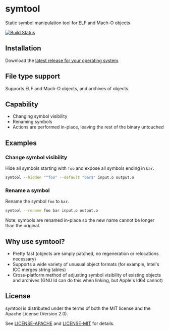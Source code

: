 # symtool
Static symbol manipulation tool for ELF and Mach-O objects

[![Build Status](https://github.com/calebzulawski/symtool/workflows/Continuous%20Integration/badge.svg)](https://github.com/calebzulawski/symtool)

## Installation
Download the [latest release for your operating system](https://github.com/calebzulawski/symtool/releases).

## File type support
Supports ELF and Mach-O objects, and archives of objects.

## Capability
* Changing symbol visibility
* Renaming symbols
* Actions are performed in-place, leaving the rest of the binary untouched

## Examples
### Change symbol visibility
Hide all symbols starting with `foo` and expose all symbols ending in `bar`.
```sh
symtool --hidden "^foo" --default "bar$" input.o output.o
```
### Rename a symbol
Rename the symbol `foo` to `bar`.
```sh
symtool --rename foo bar input.o output.o
```
Note: symbols are renamed in-place so the new name cannot be longer than the original.

## Why use symtool?
* Pretty fast (objects are simply patched, no regeneration or relocations necessary)
* Supports a wide variety of unusual object formats (for example, Intel's ICC merges string tables)
* Cross-platform method of adjusting symbol visibility of existing objects and archives (GNU ld can do this when linking, but Apple's ld64 cannot)

## License
symtool is distributed under the terms of both the MIT license and the Apache License (Version 2.0).

See [LICENSE-APACHE](symtool/LICENSE-APACHE) and [LICENSE-MIT](symtool/LICENSE-MIT) for details.
